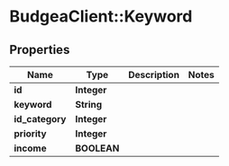 # BudgeaClient::Keyword

## Properties
Name | Type | Description | Notes
------------ | ------------- | ------------- | -------------
**id** | **Integer** |  | 
**keyword** | **String** |  | 
**id_category** | **Integer** |  | 
**priority** | **Integer** |  | 
**income** | **BOOLEAN** |  | 


